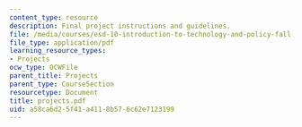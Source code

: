 ```yaml
---
content_type: resource
description: Final project instructions and guidelines.
file: /media/courses/esd-10-introduction-to-technology-and-policy-fall-2006/a58ca6d25f41a4118b576c62e7123199_projects.pdf
file_type: application/pdf
learning_resource_types:
- Projects
ocw_type: OCWFile
parent_title: Projects
parent_type: CourseSection
resourcetype: Document
title: projects.pdf
uid: a58ca6d2-5f41-a411-8b57-6c62e7123199
---
```

